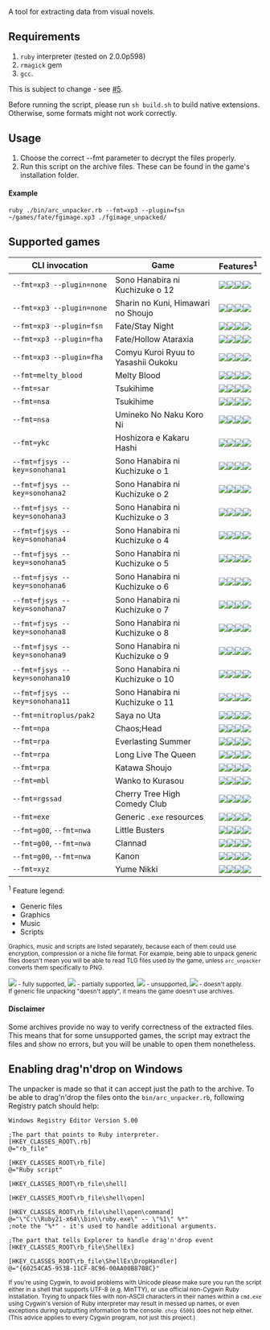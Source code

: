 A tool for extracting data from visual novels.

Requirements
------------

1. `ruby` interpreter (tested on 2.0.0p598)
2. `rmagick` gem
3. `gcc`.

This is subject to change - see [#5](/../../issues/5).

Before running the script, please run `sh build.sh` to build native extensions.
Otherwise, some formats might not work correctly.

Usage
-----

1. Choose the correct --fmt parameter to decrypt the files properly.
2. Run this script on the archive files. These can be found in the game's
   installation folder.

#### Example

    ruby ./bin/arc_unpacker.rb --fmt=xp3 --plugin=fsn ~/games/fate/fgimage.xp3 ./fgimage_unpacked/

Supported games
---------------

CLI invocation                 | Game                                | Features<sup>1</sup>
------------------------------ | ----------------------------------- | ------------
`--fmt=xp3 --plugin=none`      | Sono Hanabira ni Kuchizuke o 12     | ![][sup]![][sup]![][sup]![][non]
`--fmt=xp3 --plugin=none`      | Sharin no Kuni, Himawari no Shoujo  | ![][sup]![][sup]![][sup]![][non]
`--fmt=xp3 --plugin=fsn`       | Fate/Stay Night                     | ![][sup]![][sup]![][sup]![][non]
`--fmt=xp3 --plugin=fha`       | Fate/Hollow Ataraxia                | ![][sup]![][sup]![][sup]![][non]
`--fmt=xp3 --plugin=fha`       | Comyu Kuroi Ryuu to Yasashii Oukoku | ![][sup]![][sup]![][sup]![][non]
`--fmt=melty_blood`            | Melty Blood                         | ![][sup]![][non]![][non]![][non]
`--fmt=sar`                    | Tsukihime                           | ![][sup]![][sup]![][sup]![][non]
`--fmt=nsa`                    | Tsukihime                           | ![][sup]![][sup]![][sup]![][non]
`--fmt=nsa`                    | Umineko No Naku Koro Ni             | ![][sup]![][sup]![][sup]![][non]
`--fmt=ykc`                    | Hoshizora e Kakaru Hashi            | ![][sup]![][sup]![][sup]![][sup]
`--fmt=fjsys --key=sonohana1`  | Sono Hanabira ni Kuchizuke o 1      | ![][sup]![][sup]![][sup]![][non]
`--fmt=fjsys --key=sonohana2`  | Sono Hanabira ni Kuchizuke o 2      | ![][sup]![][sup]![][sup]![][non]
`--fmt=fjsys --key=sonohana3`  | Sono Hanabira ni Kuchizuke o 3      | ![][sup]![][sup]![][sup]![][non]
`--fmt=fjsys --key=sonohana4`  | Sono Hanabira ni Kuchizuke o 4      | ![][sup]![][sup]![][sup]![][non]
`--fmt=fjsys --key=sonohana5`  | Sono Hanabira ni Kuchizuke o 5      | ![][sup]![][sup]![][sup]![][non]
`--fmt=fjsys --key=sonohana6`  | Sono Hanabira ni Kuchizuke o 6      | ![][sup]![][sup]![][sup]![][non]
`--fmt=fjsys --key=sonohana7`  | Sono Hanabira ni Kuchizuke o 7      | ![][sup]![][sup]![][sup]![][non]
`--fmt=fjsys --key=sonohana8`  | Sono Hanabira ni Kuchizuke o 8      | ![][sup]![][sup]![][sup]![][non]
`--fmt=fjsys --key=sonohana9`  | Sono Hanabira ni Kuchizuke o 9      | ![][sup]![][sup]![][sup]![][non]
`--fmt=fjsys --key=sonohana10` | Sono Hanabira ni Kuchizuke o 10     | ![][sup]![][sup]![][sup]![][non]
`--fmt=fjsys --key=sonohana11` | Sono Hanabira ni Kuchizuke o 11     | ![][sup]![][sup]![][sup]![][non]
`--fmt=nitroplus/pak2`         | Saya no Uta                         | ![][sup]![][sup]![][sup]![][non]
`--fmt=npa`                    | Chaos;Head                          | ![][sup]![][sup]![][sup]![][non]
`--fmt=rpa`                    | Everlasting Summer                  | ![][sup]![][sup]![][sup]![][non]
`--fmt=rpa`                    | Long Live The Queen                 | ![][sup]![][sup]![][sup]![][non]
`--fmt=rpa`                    | Katawa Shoujo                       | ![][sup]![][sup]![][sup]![][non]
`--fmt=mbl`                    | Wanko to Kurasou                    | ![][sup]![][sup]![][sup]![][non]
`--fmt=rgssad`                 | Cherry Tree High Comedy Club        | ![][sup]![][sup]![][sup]![][non]
`--fmt=exe`                    | Generic `.exe` resources            | ![][sup]![][nap]![][nap]![][nap]
`--fmt=g00`, `--fmt=nwa`       | Little Busters                      | ![][nap]![][sup]![][sup]![][non]
`--fmt=g00`, `--fmt=nwa`       | Clannad                             | ![][nap]![][sup]![][sup]![][non]
`--fmt=g00`, `--fmt=nwa`       | Kanon                               | ![][nap]![][sup]![][sup]![][non]
`--fmt=xyz`                    | Yume Nikki                          | ![][nap]![][sup]![][sup]![][non]

<sup>1</sup> Feature legend:

- Generic files
- Graphics
- Music
- Scripts

<sub>Graphics, music and scripts are listed separately, because each of them
could use encryption, compression or a niche file format. For example, being
able to unpack generic files doesn't mean you will be able to read TLG files
used by the game, unless `arc_unpacker` converts them specifically to
PNG.</sub>

<sub>![][sup] - fully supported, ![][par] - partially supported, ![][non] -
unsupported, ![][nap] - doesn't apply.  
If generic file unpacking "doesn't apply", it means the game doesn't use
archives.</sub>

[sup]: http://i.imgur.com/PeYsbCg.png
[par]: http://i.imgur.com/NMBy1C0.png
[non]: http://i.imgur.com/2aTNlHb.png
[nap]: http://i.imgur.com/jQTmqxl.png

#### Disclaimer

Some archives provide no way to verify correctness of the extracted files. This
means that for some unsupported games, the script may extract the files and
show no errors, but you will be unable to open them nonetheless.

Enabling drag'n'drop on Windows
-------------------------------

The unpacker is made so that it can accept just the path to the archive. To be
able to drag'n'drop the files onto the `bin/arc_unpacker.rb`, following
Registry patch should help:

    Windows Registry Editor Version 5.00

    ;The part that points to Ruby interpreter.
    [HKEY_CLASSES_ROOT\.rb]
    @="rb_file"

    [HKEY_CLASSES_ROOT\rb_file]
    @="Ruby script"

    [HKEY_CLASSES_ROOT\rb_file\shell]

    [HKEY_CLASSES_ROOT\rb_file\shell\open]

    [HKEY_CLASSES_ROOT\rb_file\shell\open\command]
    @="\"C:\\Ruby21-x64\\bin\\ruby.exe\" -- \"%1\" %*"
    ;note the "%*" - it's used to handle additional arguments.

    ;The part that tells Explorer to handle drag'n'drop event
    [HKEY_CLASSES_ROOT\rb_file\ShellEx]

    [HKEY_CLASSES_ROOT\rb_file\ShellEx\DropHandler]
    @="{60254CA5-953B-11CF-8C96-00AA00B8708C}"

<sub>If you're using Cygwin, to avoid problems with Unicode please make sure
you run the script either in a shell that supports UTF-8 (e.g. MinTTY), or use
official non-Cygwin Ruby installation. Trying to unpack files with non-ASCII
characters in their names within a `cmd.exe` using Cygwin's version of Ruby
interpreter may result in messed up names, or even exceptions during outputting
information to the console. `chcp 65001` does not help either. (This advice
applies to every Cygwin program, not just this project.)</sub>
